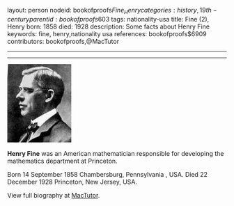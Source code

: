 layout: person
nodeid: bookofproofs$Fine_Henry
categories: history,19th-century
parentid: bookofproofs$603
tags: nationality-usa
title: Fine (2), Henry
born: 1858
died: 1928
description: Some facts about Henry Fine
keywords: fine, henry,nationality usa
references: bookofproofs$6909
contributors: bookofproofs,@MacTutor

---


---

![Fine_Henry.jpg](https://github.com/bookofproofs/bookofproofs.github.io/blob/main/_sources/_assets/images/portraits/Fine_Henry.jpg?raw=true)

**Henry Fine** was an American  mathematician responsible for developing the mathematics department at Princeton.

Born 14 September 1858 Chambersburg, Pennsylvania , USA. Died 22 December 1928 Princeton, New Jersey, USA.


View full biography at [MacTutor](https://mathshistory.st-andrews.ac.uk/Biographies/Fine_Henry/).